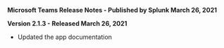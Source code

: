 **Microsoft Teams Release Notes - Published by Splunk March 26, 2021**


**Version 2.1.3 - Released March 26, 2021**

* Updated the app documentation
